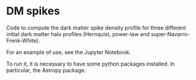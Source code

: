 # DM spikes
Code to compute the dark matter spike density profile for three different initial dark matter halo profiles (Hernquist, power-law and super-Navarro-Frenk-White).

For an example of use, see the Jupyter Notebook.

To run it, it is necessary to have some python packages installed. In particular, the Astropy package.
